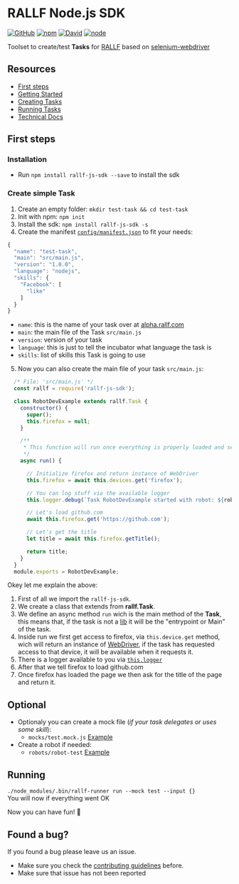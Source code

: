 # RALLF Node.js SDK

[![GitHub](https://img.shields.io/github/license/RobotUnion/rallf-js-sdk.svg?style=flat-square)](https://github.com/RobotUnion/rallf-js-sdk)
[![npm](https://img.shields.io/npm/v/rallf-sdk.svg?style=flat-square)](https://www.npmjs.com/package/rallf-sdk)
[![David](https://img.shields.io/david/RobotUnion/rallf-sdk.svg?style=flat-square)](https://github.com/RobotUnion/rallf-js-sdk)
[![node](https://img.shields.io/node/v/rallf-sdk.svg?style=flat-square)](https://www.npmjs.com/package/rallf-sdk)


Toolset to create/test **Tasks** for [RALLF](https://ralf.robotunion.net)
based on [selenium-webdriver](https://www.npmjs.com/package/selenium-webdriver)

## Resources
* [First steps](#first-steps)
* [Getting Started](https://github.com/RobotUnion/rallf-sdk/wiki/Getting-Started)
* [Creating Tasks](https://github.com/RobotUnion/rallf-sdk/wiki/Creating-Tasks)
* [Running Tasks](https://github.com/RobotUnion/rallf-sdk/wiki/Running-Tasks)
* [Technical Docs](https://github.com/RobotUnion/rallf-sdk/wiki/Technical-Docs)


## First steps
### Installation
* Run `npm install rallf-js-sdk --save` to install the sdk

### Create simple Task
  1. Create an empty folder: `mkdir test-task && cd test-task`
  2. Init with npm: `npm init`
  3. Install the sdk: `npm install rallf-js-sdk -s`
  4. Create the manifest [`config/manifest.json`](https://github.com/RobotUnion/rallf-js-sdk/wiki/Manifest) to fit your needs:

```js
{
  "name": "test-task",
  "main": "src/main.js",
  "version": "1.0.0",
  "language": "nodejs",
  "skills": {
    "Facebook": [
      "like"
    ]
  }
}
```
  * `name`: this is the name of your task over at [alpha.rallf.com](https://alpha.rallf.com)
  * `main`: the main file of the Task `src/main.js`
  * `version`: version of your task
  * `language`: this is just to tell the incubator what language the task is
  * `skills`: list of skills this Task is going to use

  5. Now you can also create the main file of your task `src/main.js`:
  
```js
  /* File: 'src/main.js' */
  const rallf = require('rallf-js-sdk');

  class RobotDevExample extends rallf.Task {
    constructor() {
      super();
      this.firefox = null;
    }

    /**
     * This function will run once everything is properly loaded and set to go
     */
    async run() {

      // Initialize firefox and return instance of WebDriver
      this.firefox = await this.devices.get('firefox');

      // You can log stuff via the available logger
      this.logger.debug(`Task RobotDevExample started with robot: ${robot.kb.id}`);

      // Let's load github.com
      await this.firefox.get('https://github.com');

      // Let's get the title
      let title = await this.firefox.getTitle();

      return title;
    }
  }
  module.exports = RobotDevExample;
``` 
  Okey let me explain the above:  
  1. First of all we import the `rallf-js-sdk`.  
  2. We create a class that extends from **rallf.Task**.  
  3. We define an async method `run` wich is the main method of the **Task**, this means that, if the task is not a [lib]() it will be the "entrypoint or Main" of the task.  
  4. Inside run we first get access to firefox, via `this.device.get` method, wich will return an instance of [WebDriver](), if the task has requested access to that device, it will be available when it requests it.  
  5. There is a logger available to you via [`this.logger`]()  
  6. After that we tell firefox to load github.com   
  7. Once firefox has loaded the page we then ask for the title of the page and return it.  

## Optional
* Optionaly you can create a mock file (_if your task delegates or uses some skill_):
  * `mocks/test.mock.js` [Example](./examples/basic-example/mocks/test.mock.js)
* Create a robot if needed:
  * `robots/robot-test` [Example](./examples/basic-example/robots/robot-test)

## Running 
`./node_modules/.bin/rallf-runner run --mock test --input {}`  
You will now if everything went OK

Now you can have fun! 🤖

## Found a bug?
If you found a bug please leave us an issue.
* Make sure you check the [contributing guidelines](https://github.com/RobotUnion/rallf-js-sdk/blob/v2/.github/CONTRIBUTING.md) before.
* Make sure that issue has not been reported

